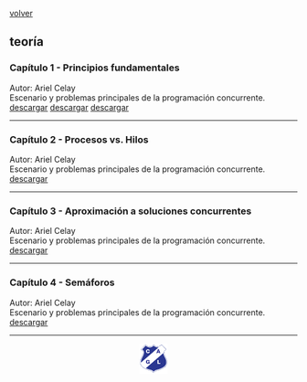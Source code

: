 [volver](index.md)<br/>
## teoría

### Capítulo 1 - Principios fundamentales
Autor: Ariel Celay<br/>
Escenario y problemas principales de la programación concurrente.<br/>
<a href="teoria/Capitulo-1-PrincipiosFundamentales.pdf" target="_blank">descargar</a>
<a href="teoria/Capitulo-1-PrincipiosFundamentales-CondicionesDeBernstein.pdf" target="_blank">descargar</a>
<a href="teoria/Capitulo-1-PrincipiosFundamentales-GrafosPrecedencia-CobeginCoend.pdf" target="_blank">descargar</a>

<hr/>

### Capítulo 2 - Procesos vs. Hilos
Autor: Ariel Celay<br/>
Escenario y problemas principales de la programación concurrente.<br/>
<a href="teoria/Capitulo-2-ProcesosVsHilos.pdf" target="_blank">descargar</a>

<hr/>

### Capítulo 3 - Aproximación a soluciones concurrentes
Autor: Ariel Celay<br/>
Escenario y problemas principales de la programación concurrente.<br/>
<a href="teoria/Capitulo-3-AproximacionASolucionesConcurrentes.pdf" target="_blank">descargar</a>
<hr/>

### Capítulo 4 - Semáforos
Autor: Ariel Celay<br/>
Escenario y problemas principales de la programación concurrente.<br/>
<a href="teoria/Capitulo-4-Semaforos.pdf" target="_blank">descargar</a>

<hr/>

<center><img src="imagenes/logo-lamadrid-1.png" /></center>
